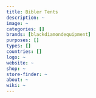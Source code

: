 ```yaml
---
title: Bibler Tents
description: ~
image: ~
categories: []
brands: [blackdiamondequipment]
purposes: []
types: []
countries: []
logo: ~
website: ~
shop: ~
store-finder: ~
about: ~
wiki: ~
---
```

